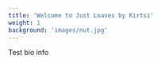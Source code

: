 ```yaml
---
title: 'Welcome to Just Loaves by Kirtsi'
weight: 1
background: 'images/nut.jpg'
---
```


Test bio info
